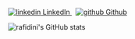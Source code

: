 <p>
  <a href="https://www.linkedin.com/itokiana-rafidinarivo" rel="nofollow noreferrer">
    <img src="https://i.stack.imgur.com/gVE0j.png" alt="linkedin"> LinkedIn
  </a> &nbsp; 
  <a href="https://github.com/rafidini" rel="nofollow noreferrer">
    <img src="https://i.stack.imgur.com/tskMh.png" alt="github"> Github
  </a>
</p>

![rafidini's GitHub stats](https://github-readme-stats.vercel.app/api?username=rafidini&theme=buefy)
